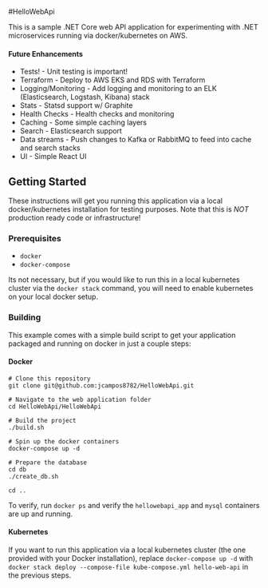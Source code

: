 ﻿#HelloWebApi

This is a sample .NET Core web API application for experimenting with .NET microservices
running via docker/kubernetes on AWS. 


#### Future Enhancements

* Tests! - Unit testing is important!
* Terraform - Deploy to AWS EKS and RDS with Terraform
* Logging/Monitoring - Add logging and monitoring to an ELK (Elasticsearch, Logstash, Kibana) stack
* Stats - Statsd support w/ Graphite
* Health Checks - Health checks and monitoring
* Caching - Some simple caching layers
* Search - Elasticsearch support
* Data streams - Push changes to Kafka or RabbitMQ to feed into cache and search stacks
* UI - Simple React UI

## Getting Started

These instructions will get you running this application via a local docker/kubernetes installation
for testing purposes. Note that this is *NOT* production ready code or infrastructure!

### Prerequisites

* `docker`
* `docker-compose`

Its not necessary, but if you would like to run this in a local kubernetes cluster via the
`docker stack` command, you will need to enable kubernetes on your local docker setup.

### Building

This example comes with a simple build script to get your application packaged and running on
docker in just a couple steps:

#### Docker
```
# Clone this repository
git clone git@github.com:jcampos8782/HelloWebApi.git

# Navigate to the web application folder
cd HelloWebApi/HelloWebApi

# Build the project
./build.sh

# Spin up the docker containers
docker-compose up -d

# Prepare the database
cd db
./create_db.sh

cd ..
```

To verify, run `docker ps` and verify the `hellowebapi_app` and `mysql` containers are up and running.

#### Kubernetes

If you want to run this application via a local kubernetes cluster (the one provided with your Docker installation),
replace `docker-compose up -d` with `docker stack deploy --compose-file kube-compose.yml hello-web-api` in the previous steps.
